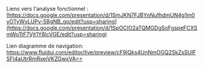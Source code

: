 Liens vers l'analyse fonctionnel : [https://docs.google.com/presentation/d/1SmJKN7FJBYnNufhdmUN4g1m0yOTyWvLUPv-5BgNB_go/edit?usp=sharing](https://docs.google.com/presentation/d/1SpOClO2aTQMGDgSoFgspeFCXSmWoTtF7Vjt1Y8lcVGE/edit?usp=sharing)

Lien diagramme de navigation: https://www.fluidui.com/editor/live/preview/cF9jQks4UnNmOGQ2SkZsSUlFSFI4aUtrRmRxejVKZGwxVA==
